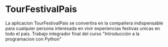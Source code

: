 # TourFestivalPais
La aplicacion TourFestivalPais se convertira en la compañera indispensable para cualquier persona interesada en vivir experiencias festivas unicas en todo el pais.
Trabajo integrador final del curso "Introducción a la programacion con Python"

